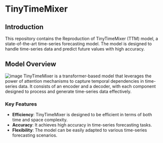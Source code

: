 # TinyTimeMixer


## Introduction

This repository contains the Reproduction of TinyTimeMixer (TTM) model, a state-of-the-art time-series forecasting model. The model is designed to handle time-series data and predict future values with high accuracy.

## Model Overview
![image](https://d3i71xaburhd42.cloudfront.net/e2e1f1b8e6c1b7f4f166e15b7c674945856a51b6/3-Figure1-1.png)
TinyTimeMixer is a transformer-based model that leverages the power of attention mechanisms to capture temporal dependencies in time-series data. It consists of an encoder and a decoder, with each component designed to process and generate time-series data effectively.

### Key Features

- **Efficiency**: TinyTimeMixer is designed to be efficient in terms of both time and space complexity.
- **Accuracy**: It achieves high accuracy in time-series forecasting tasks.
- **Flexibility**: The model can be easily adapted to various time-series forecasting scenarios.



